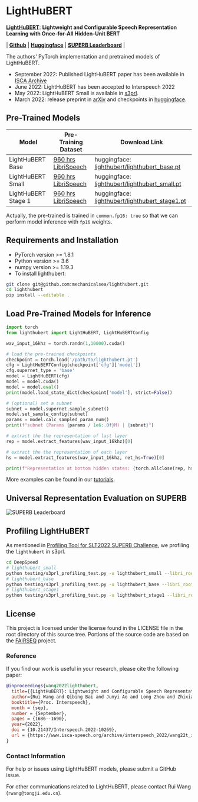 # LightHuBERT

<!--**Compress pre-trained models for speech representation learning**-->

[**LightHuBERT**](https://arxiv.org/abs/2203.15610): **Lightweight and Configurable Speech Representation Learning with Once-for-All Hidden-Unit BERT**

| [**Github**](https://github.com/mechanicalsea/lighthubert) | [**Huggingface**](https://huggingface.co/mechanicalsea/lighthubert) | [**SUPERB Leaderboard**](https://superbbenchmark.org/leaderboard) |

The authors' PyTorch implementation and pretrained models of LightHuBERT.

- September 2022: Published LightHuBERT paper has been available in [ISCA Archive](https://www.isca-speech.org/archive/interspeech_2022/wang22t_interspeech.html)
- June 2022: LightHuBERT has been accepted to Interspeech 2022
- May 2022: LightHuBERT Small is available in [s3prl](https://github.com/s3prl/s3prl/blob/68c99750605b2221611a5eb201b59c2cc42ad5f1/s3prl/upstream/lighthubert/expert.py).
- March 2022: release preprint in [arXiv](https://arxiv.org/abs/2203.15610) and checkpoints in [huggingface](https://huggingface.co/mechanicalsea/lighthubert).

## Pre-Trained Models

| Model | Pre-Training Dataset | Download Link |
|---|---|---|
|LightHuBERT Base| [960 hrs LibriSpeech](http://www.openslr.org/12) | huggingface: [lighthubert/lighthubert_base.pt](https://huggingface.co/mechanicalsea/lighthubert/resolve/main/lighthubert_base.pt) |
|LightHuBERT Small| [960 hrs LibriSpeech](http://www.openslr.org/12) | huggingface: [lighthubert/lighthubert_small.pt](https://huggingface.co/mechanicalsea/lighthubert/resolve/main/lighthubert_small.pt) |
|LightHuBERT Stage 1| [960 hrs LibriSpeech](http://www.openslr.org/12) | huggingface: [lighthubert/lighthubert_stage1.pt](https://huggingface.co/mechanicalsea/lighthubert/resolve/main/lighthubert_stage1.pt) |

Actually, the pre-trained is trained in `common.fp16: true` so that we can perform model inference with `fp16` weights.

## Requirements and Installation

- PyTorch version >= 1.8.1
- Python version >= 3.6
- numpy version >= 1.19.3
- To install lighthubert:

```sh
git clone git@github.com:mechanicalsea/lighthubert.git
cd lighthubert
pip install --editable .
```

## Load Pre-Trained Models for Inference

```python
import torch
from lighthubert import LightHuBERT, LightHuBERTConfig

wav_input_16khz = torch.randn(1,10000).cuda()

# load the pre-trained checkpoints
checkpoint = torch.load('/path/to/lighthubert.pt')
cfg = LightHuBERTConfig(checkpoint['cfg']['model'])
cfg.supernet_type = 'base'
model = LightHuBERT(cfg)
model = model.cuda()
model = model.eval()
print(model.load_state_dict(checkpoint['model'], strict=False))

# (optional) set a subnet
subnet = model.supernet.sample_subnet()
model.set_sample_config(subnet)
params = model.calc_sampled_param_num()
print(f"subnet (Params {params / 1e6:.0f}M) | {subnet}")

# extract the the representation of last layer
rep = model.extract_features(wav_input_16khz)[0]

# extract the the representation of each layer
hs = model.extract_features(wav_input_16khz, ret_hs=True)[0]

print(f"Representation at bottom hidden states: {torch.allclose(rep, hs[-1])}")
```

More examples can be found in our [tutorials](./tutorials/LightHuBERT.ipynb).

## Universal Representation Evaluation on SUPERB

![SUPERB Leaderboard](./tutorials/SUPERB_leaderboard.png)

## Profiling LightHuBERT

As mentioned in [Profiling Tool for SLT2022 SUPERB Challenge](https://github.com/B06901052/DeepSpeed/tree/superb-challenge), we profiling the `lighthubert` in s3prl.

```sh
cd DeepSpeed
# lighthubert_small
python testing/s3prl_profiling_test.py -u lighthubert_small --libri_root "libri_root"
# lighthubert_base
python testing/s3prl_profiling_test.py -u lighthubert_base --libri_root "libri_root"
# lighthubert_stage1
python testing/s3prl_profiling_test.py -u lighthubert_stage1 --libri_root "libri_root"
```

## License

This project is licensed under the license found in the LICENSE file in the root directory of this source tree.
Portions of the source code are based on the [FAIRSEQ](https://github.com/pytorch/fairseq) project.

### Reference

If you find our work is useful in your research, please cite the following paper:

```bibtex
@inproceedings{wang2022lighthubert,
  title={{LightHuBERT}: Lightweight and Configurable Speech Representation Learning with Once-for-All Hidden-Unit {BERT}},
  author={Rui Wang and Qibing Bai and Junyi Ao and Long Zhou and Zhixiang Xiong and Zhihua Wei and Yu Zhang and Tom Ko and Haizhou Li},
  booktitle={Proc. Interspeech},
  month = {sep},
  number = {September},
  pages = {1686--1690},
  year={2022},
  doi = {10.21437/Interspeech.2022-10269},
  url = {https://www.isca-speech.org/archive/interspeech_2022/wang22t_interspeech.html},
}
```

### Contact Information

For help or issues using LightHuBERT models, please submit a GitHub issue.

For other communications related to LightHuBERT, please contact Rui Wang (`rwang@tongji.edu.cn`).
